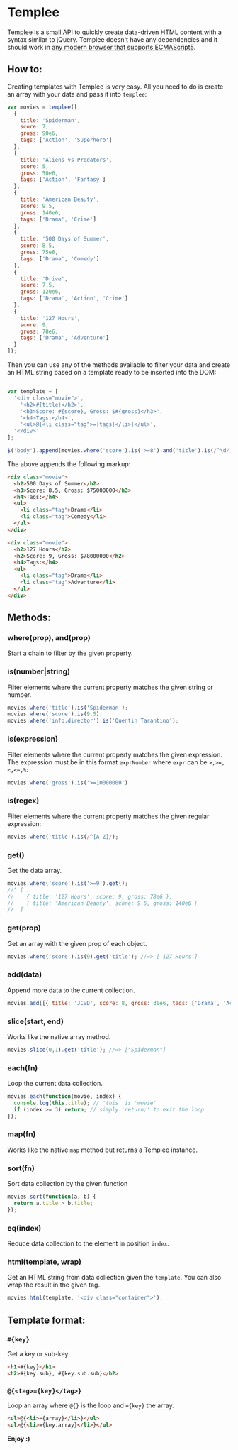 # Templee

Templee is a small API to quickly create data-driven HTML content with a syntax similar to jQuery. Templee doesn't have any dependencies and it should work in [any modern browser that supports ECMAScript5](http://kangax.github.com/es5-compat-table/).

## How to:

Creating templates with Templee is very easy. All you need to do is create an array with your data and pass it into `templee`:

```javascript
var movies = templee([
  {
    title: 'Spiderman',
    score: 7,
    gross: 90e6,
    tags: ['Action', 'Superhero']
  },
  {
    title: 'Aliens vs Predators',
    score: 5,
    gross: 50e6,
    tags: ['Action', 'Fantasy']
  },
  {
    title: 'American Beauty',
    score: 9.5,
    gross: 140e6,
    tags: ['Drama', 'Crime']
  },
  {
    title: '500 Days of Summer',
    score: 8.5,
    gross: 75e6,
    tags: ['Drama', 'Comedy']
  },
  {
    title: 'Drive',
    score: 7.5,
    gross: 120e6,
    tags: ['Drama', 'Action', 'Crime']
  },
  {
    title: '127 Hours',
    score: 9,
    gross: 78e6,
    tags: ['Drama', 'Adventure']
  }
]);
```

Then you can use any of the methods available to filter your data and create an HTML string based on a template ready to be inserted into the DOM:

```javascript

var template = [
  '<div class="movie">',
    '<h2>#{title}</h2>',
    '<h3>Score: #{score}, Gross: $#{gross}</h3>',
    '<h4>Tags:</h4>',
    '<ul>@{<li class="tag">={tags}</li>}</ul>',
  '</div>'
];

$('body').append(movies.where('score').is('>=8').and('title').is(/^\d/).html(template));
```

The above appends the following markup:

```html
<div class="movie">
  <h2>500 Days of Summer</h2>
  <h3>Score: 8.5, Gross: $75000000</h3>
  <h4>Tags:</h4>
  <ul>
    <li class="tag">Drama</li>
    <li class="tag">Comedy</li>
  </ul>
</div>

<div class="movie">
  <h2>127 Hours</h2>
  <h2>Score: 9, Gross: $78000000</h2>
  <h4>Tags:</h4>
  <ul>
    <li class="tag">Drama</li>
    <li class="tag">Adventure</li>
  </ul>
</div>
```

## Methods:

### where(prop), and(prop)

Start a chain to filter by the given property.

### is(number|string)

Filter elements where the current property matches the given string or number.

```javascript
movies.where('title').is('Spiderman');
movies.where('score').is(9.5);
movies.where('info.director').is('Quentin Tarantino');
```

### is(expression)

Filter elements where the current property matches the given expression. The expression must be in this format `exprNumber` where `expr` can be `>,>=,<,<=,%`:

```javascript
movies.where('gross').is('>=10000000')
```

### is(regex)

Filter elements where the current property matches the given regular expression:

```javascript
movies.where('title').is(/^[A-Z]/);
```

### get()

Get the data array.

```javascript
movies.where('score').is('>=9').get();
//^ [
//    { title: '127 Hours', score: 9, gross: 78e6 },
//    { title: 'American Beauty', score: 9.5, gross: 140e6 }
//  ]
```

### get(prop)

Get an array with the given prop of each object.

```javascript
movies.where('score').is(9).get('title'); //=> ['127 Hours']
```

### add(data)

Append more data to the current collection.

```javascript
movies.add([{ title: 'JCVD', score: 8, gross: 30e6, tags: ['Drama', 'Action'] }]);
```

### slice(start, end)

Works like the native array method.

```javascript
movies.slice(0,1).get('title'); //=> ["Spiderman"]
```

### each(fn)

Loop the current data collection.

```javascript
movies.each(function(movie, index) {
  console.log(this.title); // 'this' is 'movie'
  if (index >= 3) return; // simply 'return;' to exit the loop
});
```

### map(fn)

Works like the native `map` method but returns a Templee instance.

### sort(fn)

Sort data collection by the given function

```javascript
movies.sort(function(a, b) {
  return a.title > b.title;
});
```

### eq(index)

Reduce data collection to the element in position `index`.

### html(template, wrap)

Get an HTML string from data collection given the `template`. You can also wrap the result in the given tag.

```javascript
movies.html(template, '<div class="container">');
```

## Template format:

### `#{key}`
Get a key or sub-key.

```html
<h1>#{key}</h1>
<h2>#{key.sub}, #{key.sub.sub}</h2>
```

### `@{<tag>={key}</tag>}`
Loop an array where `@{}` is the loop and `={key}` the array.

```html
<ul>@{<li>={array}</li>}</ul>
<ul>@{<li>={key.array}</li>}</ul>
```

**Enjoy :)**
